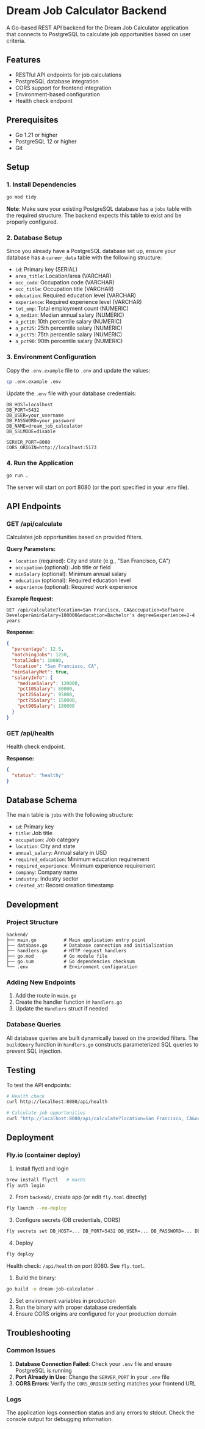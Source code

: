 # Dream Job Calculator Backend

A Go-based REST API backend for the Dream Job Calculator application that connects to PostgreSQL to calculate job opportunities based on user criteria.

## Features

- RESTful API endpoints for job calculations
- PostgreSQL database integration
- CORS support for frontend integration
- Environment-based configuration
- Health check endpoint

## Prerequisites

- Go 1.21 or higher
- PostgreSQL 12 or higher
- Git

## Setup

### 1. Install Dependencies

```bash
go mod tidy
```

**Note**: Make sure your existing PostgreSQL database has a `jobs` table with the required structure. The backend expects this table to exist and be properly configured.

### 2. Database Setup

Since you already have a PostgreSQL database set up, ensure your database has a `career_data` table with the following structure:

- `id`: Primary key (SERIAL)
- `area_title`: Location/area (VARCHAR)
- `occ_code`: Occupation code (VARCHAR)
- `occ_title`: Occupation title (VARCHAR)
- `education`: Required education level (VARCHAR)
- `experience`: Required experience level (VARCHAR)
- `tot_emp`: Total employment count (NUMERIC)
- `a_median`: Median annual salary (NUMERIC)
- `a_pct10`: 10th percentile salary (NUMERIC)
- `a_pct25`: 25th percentile salary (NUMERIC)
- `a_pct75`: 75th percentile salary (NUMERIC)
- `a_pct90`: 90th percentile salary (NUMERIC)

### 3. Environment Configuration

Copy the `.env.example` file to `.env` and update the values:

```bash
cp .env.example .env
```

Update the `.env` file with your database credentials:

```env
DB_HOST=localhost
DB_PORT=5432
DB_USER=your_username
DB_PASSWORD=your_password
DB_NAME=dream_job_calculator
DB_SSLMODE=disable

SERVER_PORT=8080
CORS_ORIGIN=http://localhost:5173
```

### 4. Run the Application

```bash
go run .
```

The server will start on port 8080 (or the port specified in your .env file).

## API Endpoints

### GET /api/calculate

Calculates job opportunities based on provided filters.

**Query Parameters:**
- `location` (required): City and state (e.g., "San Francisco, CA")
- `occupation` (optional): Job title or field
- `minSalary` (optional): Minimum annual salary
- `education` (optional): Required education level
- `experience` (optional): Required work experience

**Example Request:**
```
GET /api/calculate?location=San Francisco, CA&occupation=Software Developer&minSalary=100000&education=Bachelor's degree&experience=2-4 years
```

**Response:**
```json
{
  "percentage": 12.5,
  "matchingJobs": 1250,
  "totalJobs": 10000,
  "location": "San Francisco, CA",
  "minSalaryMet": true,
  "salaryInfo": {
    "medianSalary": 120000,
    "pct10Salary": 80000,
    "pct25Salary": 95000,
    "pct75Salary": 150000,
    "pct90Salary": 180000
  }
}
```

### GET /api/health

Health check endpoint.

**Response:**
```json
{
  "status": "healthy"
}
```

## Database Schema

The main table is `jobs` with the following structure:

- `id`: Primary key
- `title`: Job title
- `occupation`: Job category
- `location`: City and state
- `annual_salary`: Annual salary in USD
- `required_education`: Minimum education requirement
- `required_experience`: Minimum experience requirement
- `company`: Company name
- `industry`: Industry sector
- `created_at`: Record creation timestamp

## Development

### Project Structure

```
backend/
├── main.go          # Main application entry point
├── database.go      # Database connection and initialization
├── handlers.go      # HTTP request handlers
├── go.mod           # Go module file
├── go.sum           # Go dependencies checksum
└── .env             # Environment configuration
```

### Adding New Endpoints

1. Add the route in `main.go`
2. Create the handler function in `handlers.go`
3. Update the `Handlers` struct if needed

### Database Queries

All database queries are built dynamically based on the provided filters. The `buildQuery` function in `handlers.go` constructs parameterized SQL queries to prevent SQL injection.

## Testing

To test the API endpoints:

```bash
# Health check
curl http://localhost:8080/api/health

# Calculate job opportunities
curl "http://localhost:8080/api/calculate?location=San Francisco, CA&occupation=Software Developer&minSalary=100000"
```

## Deployment

### Fly.io (container deploy)

1. Install flyctl and login
```bash
brew install flyctl   # macOS
fly auth login
```
2. From `backend/`, create app (or edit `fly.toml` directly)
```bash
fly launch --no-deploy
```
3. Configure secrets (DB credentials, CORS)
```bash
fly secrets set DB_HOST=... DB_PORT=5432 DB_USER=... DB_PASSWORD=... DB_NAME=... DB_SSLMODE=require CORS_ORIGIN=https://dream-job-reality-check.vercel.app
```
4. Deploy
```bash
fly deploy
```

Health check: `/api/health` on port 8080. See `fly.toml`.

1. Build the binary:
```bash
go build -o dream-job-calculator .
```

2. Set environment variables in production
3. Run the binary with proper database credentials
4. Ensure CORS origins are configured for your production domain

## Troubleshooting

### Common Issues

1. **Database Connection Failed**: Check your `.env` file and ensure PostgreSQL is running
2. **Port Already in Use**: Change the `SERVER_PORT` in your `.env` file
3. **CORS Errors**: Verify the `CORS_ORIGIN` setting matches your frontend URL

### Logs

The application logs connection status and any errors to stdout. Check the console output for debugging information.
